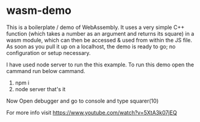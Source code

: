 # wasm-demo
This is a boilerplate / demo of WebAssembly. It uses a very simple C++ function (which takes a number as an argument and returns its square) in a wasm module, which can then be accessed & used from within the JS file. As soon as you pull it up on a localhost, the demo is ready to go; no configuration or setup necessary. 

I have used node server to run the this example.
To run this demo open the cammand run below cammand.
1. npm i
2. node server
that's it

Now Open debugger and go to console and type squarer(10)

For more info visit https://www.youtube.com/watch?v=5XtA3k07jEQ 
